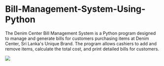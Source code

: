 # Bill-Management-System-Using-Python
The Denim Center Bill Management System is a Python program designed  to manage and generate bills for customers purchasing items at Denim  Center, Sri Lanka's Unique Brand. The program allows cashiers to add and  remove items, calculate the total cost, and print detailed bills for  customers. 

<img src= "Screenshot 2024-03-21 201216.png"/>

